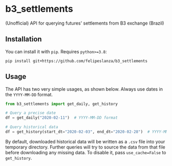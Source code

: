 b3_settlements
==============

(Unofficial) API for querying futures' settlements from B3 exchange (Brazil)


Installation
------------

You can install it with `pip`. Requires `python>=3.8`:

```shell
pip install git+https://github.com/felipeslanza/b3_settlements
```


Usage
-----

The API has two very simple usages, as shown below. Always use dates in the `YYYY-MM-DD`
format.

```python
from b3_settlements import get_daily, get_history

# Query a precise date
df = get_daily("2020-02-11")  # YYYY-MM-DD format

# Query historical data
df = get_history(start_dt="2020-02-03", end_dt="2020-02-28")  # YYYY-MM-DD format
```

By default, downloaded historical data will be written as a `.csv` file into your
temporary directory. Further queries will try to source the data from that file before
downloading any missing data. To disable it, pass `use_cache=False` to `get_history`.
